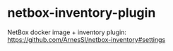 # netbox-inventory-plugin

NetBox docker image + inventory plugin: https://github.com/ArnesSI/netbox-inventory#settings
